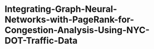 # Integrating-Graph-Neural-Networks-with-PageRank-for-Congestion-Analysis-Using-NYC-DOT-Traffic-Data
